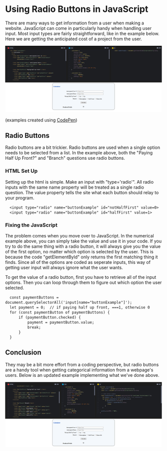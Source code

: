 # Using Radio Buttons in JavaScript

There are many ways to get information from a user when making a website. JavaScript can come in particularly handy when handling user input. Most input types are fairly straightforward, like in the example below. Here we are getting the anticipated cost of a project from the user.

![Numerical Input Example](images/numericalExample.png)

(examples created using [CodePen](https://codepen.io/pen/))

## Radio Buttons

Radio buttons are a bit trickier. Radio buttons are used when a single option needs to be selected from a list. In the example above, both the "Paying Half Up Front?" and "Branch" questions use radio buttons.

### HTML Set Up

Setting up the html is simple. Make an input with "type='radio'". All radio inputs with the same name property will be treated as a single radio question. The value property tells the site what each button should relay to your program.

```
  <input type="radio" name="buttonExample" id="notHalfFirst" value=0>
  <input type="radio" name="buttonExample" id="halfFirst" value=1> 
```

### Fixing the JavaScript

The problem comes when you move over to JavaScript. In the numerical example above, you can simply take the value and use it in your code. If you try to do the same thing with a radio button, it will always give you the value of the first option, no matter which option is selected by the user. This is because the code "getElementById" only returns the first matching thing it finds. Since all of the options are coded as seperate inputs, this way of getting user input will always ignore what the user wants. 

To get the value of a radio button, first you have to retrieve all of the input options. Then you can loop through them to figure out which option the user selected.

```
  const paymentButtons = document.querySelectorAll('input[name="buttonExample"]');
  let payment = 0;  // if paying half up front, ===1, otherwise 0
  for (const paymentButton of paymentButtons) {
      if (paymentButton.checked) {
          payment = paymentButton.value;
          break;
      }
  }
```

## Conclusion

They may be a bit more effort from a coding perspective, but radio buttons are a handy tool when getting categorical information from a webpage's users. Below is an updated example implementing what we've done above.

![Radio Button Example](images/radioExample.png)
